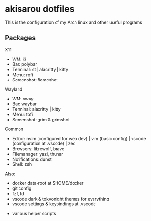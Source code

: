 # akisarou dotfiles

This is the configuration of my Arch linux and other useful programs

## Packages

X11

- WM: i3
- Bar: polybar
- Terminal: st | alacritty | kitty
- Menu: rofi
- Screenshot: flameshot

Wayland

- WM: sway
- Bar: waybar
- Terminal: alacritty | kitty
- Menu: tofi
- Screenshot: grim & grimshot

Common

- Editor: nvim (configured for web dev) | vim (basic config) | vscode (configuration at .vscode) | zed
- Browsers: librewolf, brave
- Filemanager: yazi, thunar
- Notifications: dunst
- Shell: zsh

Also:

- docker data-root at $HOME/docker
- git config
- fzf, fd
- vscode dark & tokyonight themes for everything
- vscode settings & keybindings at .vscode

* various helper scripts
